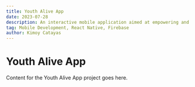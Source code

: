```yaml
---
title: Youth Alive App
date: 2023-07-28
description: An interactive mobile application aimed at empowering and engaging young individuals.
tag: Mobile Development, React Native, Firebase
author: Kimoy Catayas
---
```


# Youth Alive App

Content for the Youth Alive App project goes here.
